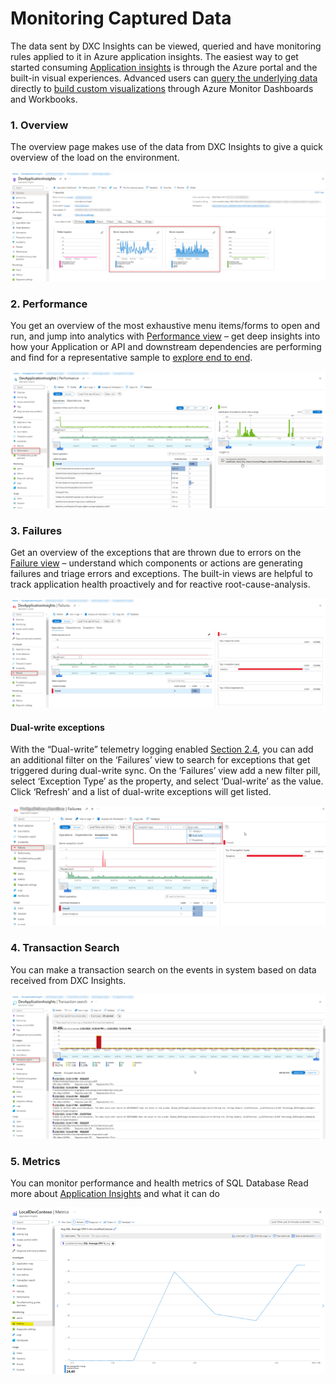 # Monitoring Captured Data 

The data sent by DXC Insights can be viewed, queried and have monitoring rules applied to it in Azure application insights. The easiest way to get started consuming 
[Application insights](https://learn.microsoft.com/en-us/azure/azure-monitor/app/app-insights-overview?tabs=net#how-do-i-use-application-insights) is through the 
Azure portal and the built-in visual experiences. Advanced users can [query the underlying data](https://learn.microsoft.com/en-us/azure/azure-monitor/logs/log-query-overview)
directly to [build custom visualizations](https://learn.microsoft.com/en-us/azure/azure-monitor/app/tutorial-app-dashboards) through Azure Monitor Dashboards and 
Workbooks.

### 1. Overview
The overview page makes use of the data from DXC Insights to give a quick overview of the load on the environment.

![Overview](/DXC-INSIGHTS/IMAGES/Overview.png)

### 2. Performance
You get an overview of the most exhaustive menu items/forms to open and run, and jump into analytics with [Performance view](https://learn.microsoft.com/en-us/azure/azure-monitor/app/tutorial-performance) 
– get deep insights into how your Application or API and downstream dependencies are performing and find for a representative sample to [explore end to end](https://learn.microsoft.com/en-us/azure/azure-monitor/app/transaction-diagnostics). 

![Performance](/DXC-INSIGHTS/IMAGES/Performance.png)

### 3.	Failures
Get an overview of the exceptions that are thrown due to errors on the [Failure view](https://learn.microsoft.com/en-us/azure/azure-monitor/app/tutorial-runtime-exceptions) – understand which components or actions are generating failures and triage errors and exceptions. 
The built-in views are helpful to track application health proactively and for reactive root-cause-analysis.

![failures](/DXC-INSIGHTS/IMAGES/Failures.png)

#### Dual-write exceptions
With the “Dual-write” telemetry logging enabled [Section 2.4](https://github.com/DXCANZProduct/DXC-Products-for-Microsoft-Business-Applications/blob/PM_edits/DXC-INSIGHTS/setup.md#4azure-application-insights-telemetry-configuration), you can add an additional filter on the ‘Failures’ view to search for exceptions that get triggered during dual-write sync. 
On the ‘Failures’ view add a new filter pill, select ‘Exception Type’ as the property, and select ‘Dual-write’ as the value. Click ‘Refresh’ and a list of dual-write exceptions will get listed.

![Dual_Write](/DXC-INSIGHTS/IMAGES/Dual_Write.png)

### 4.	Transaction Search
You can make a transaction search on the events in system based on data received from DXC Insights.

![Tranasaction.png](/DXC-INSIGHTS/IMAGES/Tranasaction.png)

### 5.	Metrics
You can monitor performance and health metrics of SQL Database
  Read more about [Application Insights](https://learn.microsoft.com/en-us/azure/azure-monitor/app/app-insights-overview?tabs=net) and what it can do

![Metrics.png](/DXC-INSIGHTS/IMAGES/Metrics.png)
